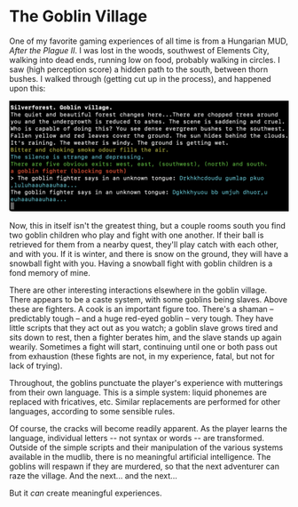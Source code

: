 # The Goblin Village

One of my favorite gaming experiences of all time is from a Hungarian MUD, _After the Plague II_.  I was lost in the woods, southwest of Elements City, walking into dead ends, running low on food, probably walking in circles.  I saw (high perception score) a hidden path to the south, between thorn bushes.  I walked through (getting cut up in the process), and happened upon this:

![Goblin Village](images/goblin_village_1.png)

Now, this in itself isn't the greatest thing, but a couple rooms south you find two goblin children who play and fight with one another.  If their ball is retrieved for them from a nearby quest, they'll play catch with each other, and with you.  If it is winter, and there is snow on the ground, they will have a snowball fight with you.  Having a snowball fight with goblin children is a fond memory of mine.

There are other interesting interactions elsewhere in the goblin village.  There appears to be a caste system, with some goblins being slaves.  Above these are fighters.  A cook is an important figure too.  There's a shaman – predictably tough – and a huge red-eyed goblin – very tough.  They have little scripts that they act out as you watch; a goblin slave grows tired and sits down to rest, then a fighter berates him, and the slave stands up again wearily.  Sometimes a fight will start, continuing until one or both pass out from exhaustion (these fights are not, in my experience, fatal, but not for lack of trying).

Throughout, the goblins punctuate the player's experience with mutterings from their own language.  This is a simple system: liquid phonemes are replaced with fricatives, etc.  Similar replacements are performed for other languages, according to some sensible rules.

Of course, the cracks will become readily apparent.  As the player learns the language, individual letters -- not syntax or words -- are transformed.  Outside of the simple scripts and their manipulation of the various systems available in the mudlib, there is no meaningful artificial intelligence.  The goblins will respawn if they are murdered, so that the next adventurer can raze the village.  And the next... and the next...

But it _can_ create meaningful experiences.
